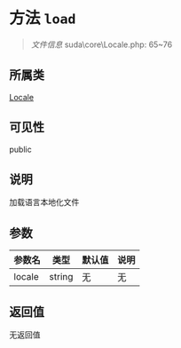 # 方法 `load`

> *文件信息* suda\core\Locale.php: 65~76

## 所属类 

[Locale](../Locale.md)

## 可见性

public

## 说明

加载语言本地化文件

## 参数


| 参数名 | 类型 | 默认值 | 说明 |
|--------|-----|-------|-------|
| locale |  string | 无 | 无 |



## 返回值

无返回值
